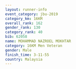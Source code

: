 ```yaml
---
layout: runner-info 
event_category: jbu-2019 
category_km: 16KM  
overall_rank: 162
gender_rank: 130
category_rank: 40
bib: 62058
name: MOHAMMAD NAZROEL MOKHTAR
category: 16KM Men Veteran
gender: Male
finish_time: 3-11-55
country: Malaysia
---
```

